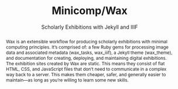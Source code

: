 ---
pid: wax
done: true
title: Minicomp/Wax
subtitle: Scholarly Exhibitions with Jekyll and IIIF
category: Other
tags:
- software
- exhibition
abstract: |-
  Wax is an extensible workflow for producing scholarly exhibitions with minimal computing principles. It’s comprised of: a few Ruby gems for processing image data and associated metadata (wax_tasks, wax_iiif), a Jekyll theme (wax_theme), and documentation for creating, deploying, and maintaining digital exhibitions.

  The exhibition sites created by Wax are static. This means they consist of flat HTML, CSS, and JavaScript files that don’t need to communicate in a complex way back to a server. This makes them cheaper, safer, and generally easier to maintain—as long as you’re willing to learn some new skills.
pis:
- nyrop
link: https://minicomp.github.io/wax/
image: https://nyu-dh.github.io/website-media/files/projects/wax.png
original_img: https://minicomp.github.io/wax/img/logo.png
order: '031'
layout: project
---
